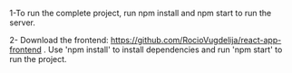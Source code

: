 

1-To run the complete project, run npm install and npm start to run the server.

2- Download the frontend: https://github.com/RocioVugdelija/react-app-frontend . Use 'npm install' to install dependencies and run 'npm start' to run the project. 
